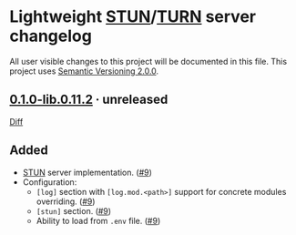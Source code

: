 Lightweight [STUN]/[TURN] server changelog
==========================================

All user visible changes to this project will be documented in this file. This project uses [Semantic Versioning 2.0.0].




## [0.1.0-lib.0.11.2] · unreleased
[0.1.0-lib.0.11.2]: https://github.com/instrumentisto/medea-turn-rs/tree/bin@v0.1.0-lib.0.11.2/bin

[Diff](https://github.com/instrumentisto/medea-turn-rs/compare/091d2d72...bin@v0.1.0-lib.0.11.2)

## Added

- [STUN] server implementation. ([#9])
- Configuration:
    - `[log]` section with `[log.mod.<path>]` support for concrete modules overriding. ([#9])
    - `[stun]` section. ([#9])
    - Ability to load from `.env` file. ([#9])

[#9]: https://github.com/instrumentisto/medea-turn-rs/pull/9




[Semantic Versioning 2.0.0]: https://semver.org
[STUN]: https://en.wikipedia.org/wiki/STUN
[TURN]: https://en.wikipedia.org/wiki/TURN
